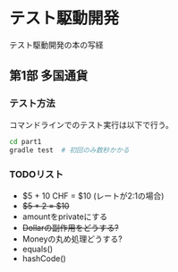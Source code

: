 # テスト駆動開発
テスト駆動開発の本の写経


## 第1部 多国通貨

### テスト方法
コマンドラインでのテスト実行は以下で行う。
```bash
cd part1
gradle test  # 初回のみ数秒かかる
```

### TODOリスト
- $5 + 10 CHF = $10 (レートが2:1の場合)
- ~~$5 * 2 = $10~~
- amountをprivateにする
- ~~Dollarの副作用をどうする?~~
- Moneyの丸め処理どうする?
- equals()
- hashCode()
